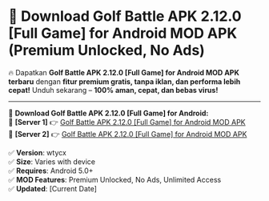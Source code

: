 # 🚀 Download Golf Battle APK 2.12.0 [Full Game] for Android MOD APK (Premium Unlocked, No Ads)  

🔥 Dapatkan **Golf Battle APK 2.12.0 [Full Game] for Android MOD APK terbaru** dengan **fitur premium gratis, tanpa iklan, dan performa lebih cepat!** Unduh sekarang – **100% aman, cepat, dan bebas virus!**  

---


🔽 **Download Golf Battle APK 2.12.0 [Full Game] for Android:**  
🔹 **[Server 1]** 👉 [Golf Battle APK 2.12.0 [Full Game] for Android MOD APK](https://apkcomod.com?title=Golf_Battle_APK_2.12.0_[Full_Game]_for_Android)  
🔹 **[Server 2]** 👉 [Golf Battle APK 2.12.0 [Full Game] for Android MOD APK](https://apkcomod.com?title=Golf_Battle_APK_2.12.0_[Full_Game]_for_Android)  


✅ **Version**: wtycx  
✅ **Size**: Varies with device  
✅ **Requires**: Android 5.0+  
✅ **MOD Features**: Premium Unlocked, No Ads, Unlimited Access  
✅ **Updated**: [Current Date]  